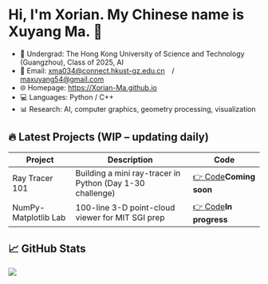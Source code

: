# Hi, I'm Xorian. My Chinese name is Xuyang Ma. 👋
- 🏫 Undergrad: The Hong Kong University of Science and Technology (Guangzhou), Class of 2025, AI
- 📧 Email: xma034@connect.hkust-gz.edu.cn / maxuyang54@gmail.com
- 🌐 Homepage: https://Xorian-Ma.github.io 
- 💻 Languages: Python / C++
- 📊 Research: AI, computer graphics, geometry processing, visualization

## 🔥 Latest Projects (WIP – updating daily)
| Project | Description | Code |
|---|---|---|
| Ray Tracer 101 | Building a mini ray-tracer in Python (Day 1-30 challenge) | [👉 Code](https://github.com/Xorian-mxy/RayTracer101)**Coming soon** |
| NumPy-Matplotlib Lab | 100-line 3-D point-cloud viewer for MIT SGI prep | [👉 Code](https://github.com/Xorian-mxy/NumpyDemo)**In progress** |

## 📈 GitHub Stats
![](https://github-readme-stats.vercel.app/api?username=Xorian-mxy&show_icons=true&theme=radical)
